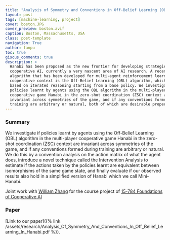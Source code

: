 ```yaml
---
title: "Analysis of Symmetry and Conventions in Off-Belief Learning (OBL) in Hanabi"
layout: post
tags: [machine-learning, project]
cover: boston.JPG
cover_preview: boston.avif
caption: Boston, Massachusetts, USA
class: post-template
navigation: True
author: fanpu
toc: true
giscus_comments: true
description: >
  Hanabi has been proposed as the new frontier for developing strategies in
  cooperative AI, currently a very nascent area of AI research. A recent
  algorithm that has been developed for multi-agent reinforcement learning in a
  cooperative context is the Off-Belief Learning (OBL) algorithm, which is
  based on iterated reasoning starting from a base policy. We investigate if
  policies learnt by agents using the OBL algorithm in the multi-player
  cooperative game Hanabi in the zero-shot coordination (ZSC) context are
  invariant across symmetries of the game, and if any conventions formed during
  training are arbitrary or natural, both of which are desirable properties.
---
```


### Summary
We investigate if policies learnt by agents using the Off-Belief Learning (OBL)
algorithm in the multi-player cooperative game Hanabi in the zero-shot
coordination (ZSC) context are invariant across symmetries of the game, and if
any conventions formed during training are arbitrary or natural. We do this by
a convention analysis on the action matrix of what the agent does, introduce a
novel technique called the Intervention Analysis to estimate if the actions
taken by the policies learnt are equivalent between isomorphisms of the same
game state, and finally evaluate if our observed results also hold in a
simplified version of Hanabi which we call Mini-Hanabi.

Joint work with [William Zhang](https://17zhangw.github.io/)
for the course project of 
[15-784 Foundations of Cooperative AI](https://www.cs.cmu.edu/~15784/)

### Paper

[Link to our paper]({% link /assets/research/Analysis_Of_Symmetry_And_Conventions_In_Off_Belief_Learning_In_Hanabi.pdf %}).